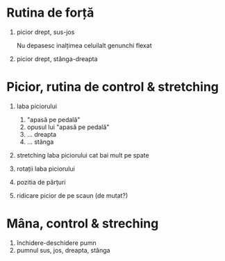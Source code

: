 # Rutina de forță

1. picior drept, sus-jos

   Nu depasesc inalțimea celuilalt genunchi flexat
   
1. picior drept, stânga-dreapta


# Picior, rutina de control & stretching

1. laba piciorului
   1. "apasă pe pedală" 
   1. opusul lui "apasă pe pedală"
   1. ... dreapta
   1. ... stânga
   
   
1. stretching laba piciorului cat bai mult pe spate
1. rotații laba piciorului
1. pozitia de pârțuri
1. ridicare picior de pe scaun (de mutat?)


# Mâna, control & streching

1. închidere-deschidere pumn
1. pumnul sus, jos, dreapta, stânga


# 
